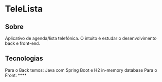 # TeleLista

## Sobre
Aplicativo de agenda/lista telefônica. O intuito é estudar o desenvolvimento back e front-end.

## Tecnologias
Para o Back temos: Java com Spring Boot e H2 in-memory database
Para o Front: ****
